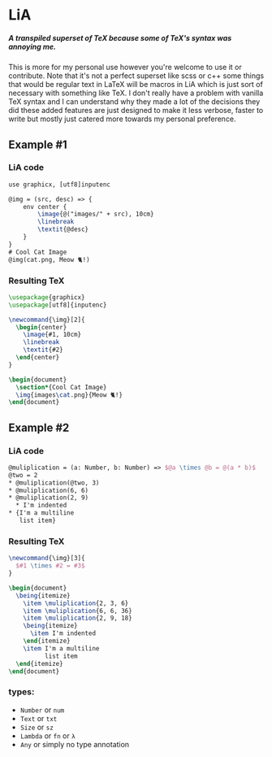 # LiA
##### A transpiled superset of TeX because some of TeX's syntax was annoying me.
This is more for my personal use however you're welcome to use it or contribute. Note that it's not a perfect superset like scss or c++ some things that would be regular text in LaTeX will be macros in LiA which is just sort of necessary with something like TeX. I don't really have a problem with vanilla TeX syntax and I can understand why they made a lot of the decisions they did these added features are just designed to make it less verbose, faster to write but mostly just catered more towards my personal preference. 

## Example #1
### LiA code
```tex
use graphicx, [utf8]inputenc

@img = (src, desc) => {
    env center {
        \image{@("images/" + src), 10cm}
        \linebreak
        \textit{@desc}
    }
}
# Cool Cat Image
@img(cat.png, Meow 🐈!)
```
### Resulting TeX
```tex
\usepackage{graphicx}
\usepackage[utf8]{inputenc}

\newcommand{\img}[2]{
  \begin{center}
    \image{#1, 10cm}
    \linebreak
    \textit{#2}
  \end{center}
}

\begin{document}
  \section*{Cool Cat Image}
  \img{images\cat.png}{Meow 🐈!}
\end{document}
```
## Example #2
### LiA code
```tex
@muliplication = (a: Number, b: Number) => $@a \times @b = @(a * b)$
@two = 2
* @muliplication(@two, 3)
* @muliplication(6, 6)
* @muliplication(2, 9)
  * I'm indented
* {I'm a multiline
   list item}
```

### Resulting TeX
```tex
\newcommand{\img}[3]{
  $#1 \times #2 = #3$
}

\begin{document}
  \being{itemize}
    \item \muliplication{2, 3, 6}
    \item \muliplication{6, 6, 36}
    \item \muliplication{2, 9, 18}
    \being{itemize}
      \item I'm indented
    \end{itemize}
    \item I'm a multiline
          list item
  \end{itemize}
\end{document}
```
### types:
* `Number` or `num`
* `Text` or `txt`
* `Size` or `sz`
* `Lambda` or `fn` or `λ`
* `Any` or simply no type annotation